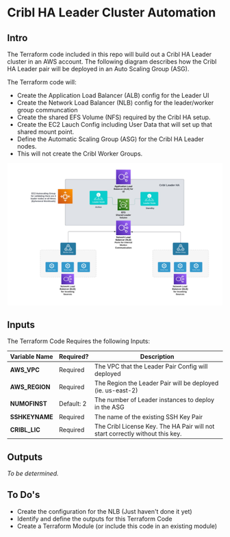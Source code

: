 # Cribl HA Leader Cluster Automation

## Intro
The Terraform code included in this repo will build out a Cribl HA Leader cluster in an AWS account.
The following diagram describes how the Cribl HA Leader pair will be deployed in an Auto Scaling Group (ASG).

The Terraform code will:
 - Create the Application Load Balancer (ALB) config for the Leader UI
 - Create the Network Load Balancer (NLB) config for the leader/worker group communcation 
 - Create the shared EFS Volume (NFS) required by the Cribl HA setup.
 - Create the EC2 Lauch Config including User Data that will set up that shared mount point.
 - Define the Automatic Scaling Group (ASG) for the Cribl HA Leader nodes.
 - This will not create the Cribl Worker Groups.

![HA Leader Diagram](images/CriblLeaderHAonAWS.jpg)


## Inputs 
The Terraform Code Requires the following Inputs:

Variable Name | Required? | Description 
--- | --- | ---
**AWS_VPC** | Required | The VPC that the Leader Pair Config will deployed 
**AWS_REGION** | Required | The Region the Leader Pair will be deployed (ie. us-east-2)
**NUMOFINST** | Default: 2 | The number of Leader instances to deploy in the ASG
**SSHKEYNAME** | Required | The name of the existing SSH Key Pair
**CRIBL_LIC** | Required | The Cribl License Key. The HA Pair will not start correctly without this key.


## Outputs

*To be determined.*


## To Do's

 - Create the configuration for the NLB (Just haven't done it yet)
 - Identify and define the outputs for this Terraform Code
 - Create a Terraform Module (or include this code in an existing module)
